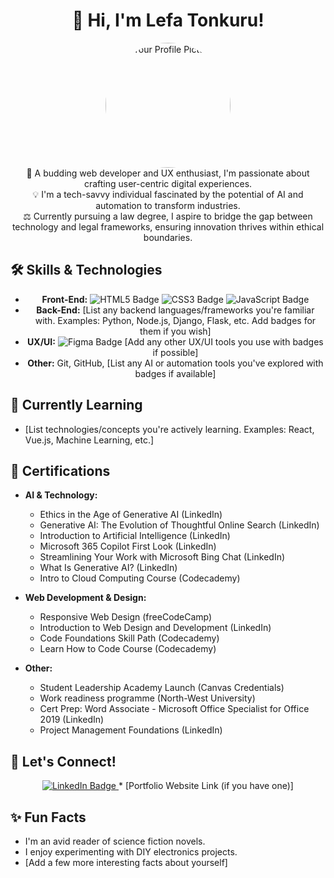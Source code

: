 # <div align="center">👋 Hi, I'm Lefa Tonkuru!</div>

<div align="center">
<img src="https://via.placeholder.com/200" alt="Your Profile Picture" width="200" height="200" style="border-radius: 50%;">
</div>

<div align="center">
🚀 A budding web developer and UX enthusiast, I'm passionate about crafting user-centric digital experiences. <br>
💡 I'm a tech-savvy individual fascinated by the potential of AI and automation to transform industries. <br>
⚖️ Currently pursuing a law degree, I aspire to bridge the gap between technology and legal frameworks, ensuring innovation thrives within ethical boundaries.
</div>

## 🛠️ Skills & Technologies

<div align="center">

* **Front-End:** 
    <img src="https://img.shields.io/badge/HTML5-E34F26?style=for-the-badge&logo=html5&logoColor=white" alt="HTML5 Badge">
    <img src="https://img.shields.io/badge/CSS3-1572B6?style=for-the-badge&logo=css3&logoColor=white" alt="CSS3 Badge">
    <img src="https://img.shields.io/badge/JavaScript-F7DF1E?style=for-the-badge&logo=javascript&logoColor=black" alt="JavaScript Badge">
* **Back-End:** [List any backend languages/frameworks you're familiar with. Examples: Python, Node.js, Django, Flask, etc. Add badges for them if you wish]
* **UX/UI:** 
    <img src="https://img.shields.io/badge/Figma-F24E1E?style=for-the-badge&logo=figma&logoColor=white" alt="Figma Badge">
    [Add any other UX/UI tools you use with badges if possible]
* **Other:** Git, GitHub, [List any AI or automation tools you've explored with badges if available]

</div>

## 🌱 Currently Learning

* [List technologies/concepts you're actively learning. Examples: React, Vue.js, Machine Learning, etc.]

## 📜 Certifications

* **AI & Technology:** 
    * Ethics in the Age of Generative AI (LinkedIn)
    * Generative AI: The Evolution of Thoughtful Online Search (LinkedIn)
    * Introduction to Artificial Intelligence (LinkedIn)
    * Microsoft 365 Copilot First Look (LinkedIn)
    * Streamlining Your Work with Microsoft Bing Chat (LinkedIn)
    * What Is Generative AI? (LinkedIn)
    * Intro to Cloud Computing Course (Codecademy)

* **Web Development & Design:** 
    * Responsive Web Design (freeCodeCamp)
    * Introduction to Web Design and Development (LinkedIn)
    * Code Foundations Skill Path (Codecademy)
    * Learn How to Code Course (Codecademy)

* **Other:**
    * Student Leadership Academy Launch (Canvas Credentials)
    * Work readiness programme (North-West University)
    * Cert Prep: Word Associate - Microsoft Office Specialist for Office 2019 (LinkedIn)
    * Project Management Foundations (LinkedIn)

## 🤝 Let's Connect!

<div align="center">
<a href="www.linkedin.com/in/lefa-tonkuru-0123a71b5" target="_blank">
<img src="https://img.shields.io/badge/LinkedIn-0077B5?style=for-the-badge&logo=linkedin&logoColor=white" alt="LinkedIn Badge">
</a> 
* [Portfolio Website Link (if you have one)]
</div>

## ✨ Fun Facts

* I'm an avid reader of science fiction novels. 
* I enjoy experimenting with DIY electronics projects. 
* [Add a few more interesting facts about yourself]

